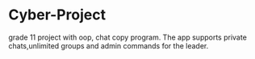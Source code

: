 # Cyber-Project
grade  11 project with oop, chat copy program.
The app supports private chats,unlimited groups and admin commands for the leader.
